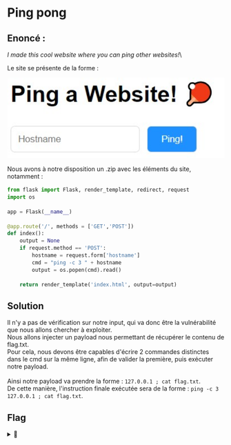 # Ping pong

## Enoncé :

*I made this cool website where you can ping other websites!*\

Le site se présente de la forme :

<p align="center">
  <img src="photo1.jpg" alt="photo1" width="600">
</p>

Nous avons à notre disposition un .zip avec les éléments du site, notamment :

```py
from flask import Flask, render_template, redirect, request
import os

app = Flask(__name__)

@app.route('/', methods = ['GET','POST'])
def index():
    output = None
    if request.method == 'POST':
        hostname = request.form['hostname']
        cmd = "ping -c 3 " + hostname
        output = os.popen(cmd).read()

    return render_template('index.html', output=output)
```

## Solution

Il n'y a pas de vérification sur notre input, qui va donc être la vulnérabilité que nous allons chercher à exploiter.\
Nous allons injecter un payload nous permettant de récupérer le contenu de flag.txt.\
Pour cela, nous devons être capables d'écrire 2 commandes distinctes dans le cmd sur la même ligne, afin de valider la première, puis exécuter notre payload.\
\
Ainsi notre payload va prendre la forme : `127.0.0.1 ; cat flag.txt`.\
De cette manière, l'instruction finale exécutée sera de la forme : `ping -c 3 127.0.0.1 ; cat flag.txt`.

## Flag

<details>
<summary>🚩</summary>

```
LITCTF{I_sh0uld_b3_m0r3_c4r3ful}
```
</details>
